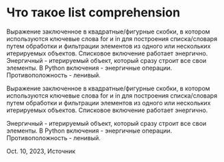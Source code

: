 # Что такое list comprehension

Выражение заключенное в квадратные/фигурные скобки, в котором используются ключевые слова for и in для построения списка/словаря путем обработки и фильтрации элементов из одного или нескольких итерируемых объектов. Списковое включение работает энергично.
Энергичный - итерируемый объект, который сразу строит все свои элементы. В Python включения - энергичные операции. Противоположность - ленивый.

Выражение заключенное в квадратные/фигурные скобки, в котором используются ключевые слова for и in для построения списка/словаря путем обработки и фильтрации элементов из одного или нескольких итерируемых объектов. Списковое включение работает энергично.

Энергичный - итерируемый объект, который сразу строит все свои элементы. В Python включения - энергичные операции. Противоположность - ленивый.

Oct. 10, 2023, Источник

